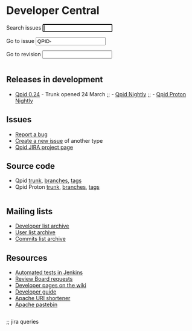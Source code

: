 # Developer Central

<div id="developer-forms">
  <form id="jira-search-form" action="?" method="post">
    <span class="accesskey">S</span>earch issues <input name="text" type="text" accesskey="s" autofocus="autofocus"/>
  </form>

  <form id="jira-goto-form" action="?" method="get">
    Go to <span class="accesskey">i</span>ssue <input name="jira" value="QPID-" accesskey="i"/>
  </form>

  <form id="viewvc-goto-form" action="http://svn.apache.org/viewvc" method="get">
    <input type="hidden" name="view" value="revision"/>
    Go to <span class="accesskey">r</span>evision <input type="text" name="revision" accesskey="r"/>
  </form>
</div>

<div class="two-column" markdown="1">
<div class="column" markdown="1">

## Releases in development

 - [Qpid 0.24](https://cwiki.apache.org/qpid/024-release.html) - Trunk
   opened 24 March
;; - [Qpid Nightly](@site-url@/releases/qpid-nightly/index.html)
;; - [Qpid Proton Nightly](@site-url@/releases/qpid-proton-nightly/index.html)

## Issues

 - [Report a bug](https://issues.apache.org/jira/secure/CreateIssue.jspa?pid=12310520&amp;issuetype=1&amp;priority=3)
 - [Create a new issue](https://issues.apache.org/jira/secure/CreateIssue.jspa?pid=12310520) of another type
 - [Qpid JIRA project page](https://issues.apache.org/jira/browse/qpid)

## Source code

 - Qpid [trunk](https://svn.apache.org/repos/asf/qpid/trunk/qpid), [branches](https://svn.apache.org/repos/asf/qpid/branches), [tags](https://svn.apache.org/repos/asf/qpid/tags)
 - Qpid Proton [trunk](https://svn.apache.org/repos/asf/qpid/proton/trunk), [branches](https://svn.apache.org/repos/asf/qpid/proton/branches), [tags](https://svn.apache.org/repos/asf/qpid/proton/tags)

</div>
<div class="column" markdown="1">

## Mailing lists

 - [Developer list archive](http://qpid.2158936.n2.nabble.com/Apache-Qpid-developers-f7254403.html)
 - [User list archive](http://qpid.2158936.n2.nabble.com/Apache-Qpid-users-f2158936.html)
 - [Commits list archive](http://qpid.2158936.n2.nabble.com/Apache-Qpid-commits-f7106555.html)

## Resources

 - [Automated tests in Jenkins](https://builds.apache.org//view/M-R/view/Qpid/)
 - [Review Board requests](https://reviews.apache.org/groups/qpid/)
 - [Developer pages on the wiki](https://cwiki.apache.org/qpid/developer-pages.html)
 - [Developer guide](https://cwiki.apache.org/qpid/qpid-project-developers-guide.html)
 - [Apache URI shortener](http://s.apache.org/)
 - [Apache pastebin](https://paste.apache.org/)

</div>
</div>

;; jira queries
